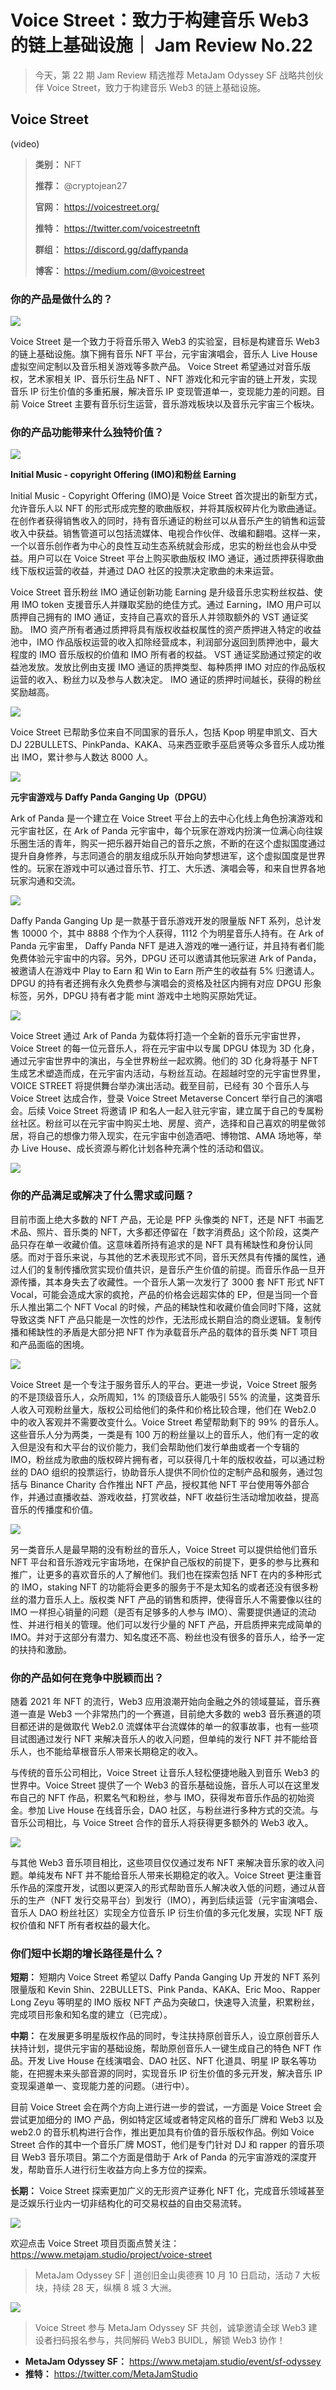 # Voice Street：致力于构建音乐 Web3 的链上基础设施｜ Jam Review No.22

> 今天，第 22 期 Jam Review 精选推荐 MetaJam Odyssey SF 战略共创伙伴 Voice Street，致力于构建音乐 Web3 的链上基础设施。

## Voice Street

(video)

> **类别：** NFT
>
> **推荐：** @cryptojean27
>
> **官网：** https://voicestreet.org/
>
> **推特：** https://twitter.com/voicestreetnft
>
> **群组：** https://discord.gg/daffypanda
>
> **博客：** https://medium.com/@voicestreet

### 你的产品是做什么的？

![](./homepage.jpg)

Voice Street 是一个致力于将音乐带入 Web3 的实验室，目标是构建音乐 Web3 的链上基础设施。旗下拥有音乐 NFT 平台，元宇宙演唱会，音乐人 Live House 虚拟空间定制以及音乐相关游戏等多款产品。 Voice Street 希望通过对音乐版权，艺术家相关 IP、音乐衍生品 NFT 、NFT 游戏化和元宇宙的链上开发，实现音乐 IP 衍生价值的多重拓展，解决音乐 IP 变现管道单一，变现能力差的问题。目前 Voice Street 主要有音乐衍生运营，音乐游戏板块以及音乐元宇宙三个板块。

### 你的产品功能带来什么独特价值？

![](./01.jpeg)

**Initial Music - copyright Offering (IMO)和粉丝 Earning**

Initial Music - Copyright Offering (IMO)是 Voice Street 首次提出的新型方式，允许音乐人以 NFT 的形式形成完整的歌曲版权，并将其版权碎片化为歌曲通证。在创作者获得销售收入的同时，持有音乐通证的粉丝可以从音乐产生的销售和运营收入中获益。销售管道可以包括流媒体、电视合作伙伴、改编和翻唱。这样一来，一个以音乐创作者为中心的良性互动生态系统就会形成，忠实的粉丝也会从中受益。用户可以在 Voice Street 平台上购买歌曲版权 IMO 通证，通过质押获得歌曲线下版权运营的收益，并通过 DAO 社区的投票决定歌曲的未来运营。

Voice Street 音乐粉丝 IMO 通证创新功能 Earning 是升级音乐忠实粉丝权益、使用 IMO token 支援音乐人并赚取奖励的绝佳方式。通过 Earning，IMO 用户可以质押自己拥有的 IMO 通证，支持自己喜欢的音乐人并领取额外的 VST 通证奖励。 IMO 资产所有者通过质押将具有版权收益权属性的资产质押进入特定的收益池中，IMO 作品版权运营的收入扣除经营成本，利润部分返回到质押池中，最大程度的 IMO 音乐版权的价值和 IMO 所有者的权益。 VST 通证奖励通过预定的收益池发放。发放比例由支援 IMO 通证的质押类型、每种质押 IMO 对应的作品版权运营的收入、粉丝力以及参与人数决定。 IMO 通证的质押时间越长，获得的粉丝奖励越高。

![](./02.jpeg)

Voice Street 已帮助多位来自不同国家的音乐人，包括 Kpop 明星申凯文、百大 DJ 22BULLETS、PinkPanda、KAKA、马来西亚歌手巫启贤等众多音乐人成功推出 IMO，累计参与人数达 8000 人。

![](./03.jpeg)

**元宇宙游戏与 Daffy Panda Ganging Up（DPGU）**

Ark of Panda 是一个建立在 Voice Street 平台上的去中心化线上角色扮演游戏和元宇宙社区，在 Ark of Panda 元宇宙中，每个玩家在游戏内扮演一位满心向往娱乐圈生活的青年，购买一把乐器开始自己的音乐之旅，不断的在这个虚拟国度通过提升自身修养，与志同道合的朋友组成乐队开始向梦想进军，这个虚拟国度是世界性的。玩家在游戏中可以通过音乐节、打工、大乐透、演唱会等，和来自世界各地玩家沟通和交流。

![](./04.jpeg)

Daffy Panda Ganging Up 是一款基于音乐游戏开发的限量版 NFT 系列，总计发售 10000 个，其中 8888 个作为个人获得，1112 个为明星音乐人持有。在 Ark of Panda 元宇宙里， Daffy Panda NFT 是进入游戏的唯一通行证，并且持有者们能免费体验元宇宙中的内容。另外，DPGU 还可以邀请其他玩家进 Ark of Panda，被邀请人在游戏中 Play to Earn 和 Win to Earn 所产生的收益有 5% 归邀请人。 DPGU 的持有者还拥有永久免费参与演唱会的资格及社区内拥有对应 DPGU 形象标签，另外，DPGU 持有者才能 mint 游戏中土地购买原始凭证。

![](./05.jpeg)

Voice Street 通过 Ark of Panda 为载体将打造一个全新的音乐元宇宙世界，Voice Street 的每一位元音乐人，将在元宇宙中以专属 DPGU 体现为 3D 化身，通过元宇宙世界中的演出，与全世界粉丝一起欢腾。他们的 3D 化身将基于 NFT 生成艺术塑造而成，在元宇宙内活动，与粉丝互动。在超越时空的元宇宙世界里，VOICE STREET 将提供舞台举办演出活动。截至目前，已经有 30 个音乐人与 Voice Street 达成合作，登录 Voice Street Metaverse Concert 举行自己的演唱会。后续 Voice Street 将邀请 IP 和名人一起入驻元宇宙，建立属于自己的专属粉丝社区。粉丝可以在元宇宙中购买土地、房屋、资产，选择和自己喜欢的明星做邻居，将自己的想像力带入现实，在元宇宙中创造酒吧、博物馆、AMA 场地等，举办 Live House、成长资源与孵化计划各种充满个性的活动和倡议。

![](./06.jpeg)

### 你的产品满足或解决了什么需求或问题？

目前市面上绝大多数的 NFT 产品，无论是 PFP 头像类的 NFT，还是 NFT 书画艺术品、照片、音乐类的 NFT，大多都还停留在「数字消费品」这个阶段，这类产品只存在单一收藏价值。这意味着所持有追求的是 NFT 具有稀缺性和身份认同感。而对于音乐来说，与其他的艺术表现形式不同，音乐天然具有传播的属性，通过人们的复制传播欣赏实现价值共识，是音乐产生价值的前提。而音乐作品一旦开源传播，其本身失去了收藏性。一个音乐人第一次发行了 3000 套 NFT 形式 NFT Vocal，可能会造成大家的疯抢，产品的价格会远超实体的 EP，但是当同一个音乐人推出第二个 NFT Vocal 的时候，产品的稀缺性和收藏价值会同时下降，这就导致这类 NFT 产品只能是一次性的炒作，无法形成长期自洽的商业逻辑。复制传播和稀缺性的矛盾是大部分把 NFT 作为承载音乐产品的载体的音乐类 NFT 项目和产品面临的困境。

![](./07.jpeg)

Voice Street 是一个专注于服务音乐人的平台。更进一步说，Voice Street 服务的不是顶级音乐人，众所周知，1% 的顶级音乐人能吸引 55% 的流量，这类音乐人收入可观粉丝量大，版权公司给他们的条件和价格比较合理，他们在 Web2.0 中的收入客观并不需要改变什么。Voice Street 希望帮助剩下的 99% 的音乐人。这些音乐人分为两类，一类是有 100 万的粉丝量以上的音乐人，他们有一定的收入但是没有和大平台的议价能力，我们会帮助他们发行单曲或者一个专辑的 IMO，粉丝成为歌曲的版权碎片拥有者，可以获得几十年的版权收益，可以通过粉丝的 DAO 组织的投票运行，协助音乐人提供不同价位的定制产品和服务，通过包括与 Binance Charity 合作推出 NFT 产品，授权其他 NFT 平台使用等外部合作，并通过直播收益、游戏收益，打赏收益，NFT 收益衍生活动增加收益，提高音乐的传播度和价值。

![](./08.jpeg)

另一类音乐人是最早期的没有粉丝的音乐人，Voice Street 可以提供给他们音乐 NFT 平台和音乐游戏元宇宙场地，在保护自己版权的前提下，更多的参与比赛和推广，让更多的喜欢音乐的人了解他们。我们也在探索包括 NFT 在内的多种形式的 IMO，staking NFT 的功能将会更多的服务于不是太知名的或者还没有很多粉丝的潜力音乐人上。版权类 NFT 产品的销售和质押，使得音乐人不需要像以往的 IMO 一样担心销量的问题（是否有足够多的人参与 IMO）、需要提供通证的流动性、并进行相关的管理。他们可以发行少量的 NFT 产品，开启质押来完成简单的 IMO。并对于这部分有潜力、知名度还不高、粉丝也没有很多的音乐人，给予一定的扶持和激励。

### 你的产品如何在竞争中脱颖而出？

随着 2021 年 NFT 的流行，Web3 应用浪潮开始向金融之外的领域蔓延，音乐赛道一直是 Web3 一个非常热门的一个赛道，目前绝大多数的 web3 音乐赛道的项目都还讲的是做取代 Web2.0 流媒体平台流媒体的单一的叙事故事，也有一些项目试图通过发行 NFT 来解决音乐人的收入问题，但单纯的发行 NFT 并不能给音乐人，也不能给草根音乐人带来长期稳定的收入。

与传统的音乐公司相比，Voice Street 让音乐人轻松便捷地融入到音乐 Web3 的世界中。Voice Street 提供了一个 Web3 的音乐基础设施，音乐人可以在这里发布自己的 NFT 作品，积累名气和粉丝，参与 IMO，获得发布音乐作品的初始资金。参加 Live House 在线音乐会，DAO 社区，与粉丝进行多种方式的交流。与音乐公司相比，与 Voice Street 合作的音乐人将获得更多额外的 Web3 收入。

![](./09.jpeg)

与其他 Web3 音乐项目相比，这些项目仅仅通过发布 NFT 来解决音乐家的收入问题。单纯发布 NFT 并不能给音乐人带来长期稳定的收入。Voice Street 更注重音乐作品的深度开发，试图以更深入的形式帮助音乐人解决收入低的问题，通过从音乐的生产（NFT 发行交易平台）到发行（IMO），再到后续运营（元宇宙演唱会、音乐人 DAO 粉丝社区）实现全方位音乐 IP 衍生价值的多元化发展，实现 NFT 版权价值和 NFT 所有者权益的最大化。

### 你们短中长期的增长路径是什么？

**短期：** 短期内 Voice Street 希望以 Daffy Panda Ganging Up 开发的 NFT 系列限量版和 Kevin Shin、22BULLETS、Pink Panda、KAKA、Eric Moo、Rapper Long Zeyu 等明星的 IMO 版权 NFT 产品为突破口，快速导入流量，积累粉丝，完成项目形象和知名度的建立（已完成）。

**中期：** 在发展更多明星版权作品的同时，专注扶持原创音乐人，设立原创音乐人扶持计划，提供元宇宙的基础设施，帮助原创音乐人一键生成自己的特色 NFT 作品。开发 Live House 在线演唱会、DAO 社区、NFT 化道具、明星 IP 联名等功能，在把握未来头部音源的同时，实现音乐 IP 衍生价值的多元开发，解决音乐 IP 变现渠道单一、变现能力差的问题。（进行中）。

目前 Voice Street 会在两个方向上进行进一步的尝试，一方面是 Voice Street 会尝试更加细分的 IMO 产品，例如特定区域或者特定风格的音乐厂牌和 Web3 以及 web2.0 的音乐机构进行合作，推出更加具有价值的音乐版权作品。例如 Voice Street 合作的其中一个音乐厂牌 MOST，他们是专门针对 DJ 和 rapper 的音乐项目 Web3 音乐项目。第二个方面是借助于 Ark of Panda 的元宇宙游戏的深度开发，帮助音乐人进行衍生收益方向上多方位的探索。

**长期：** Voice Street 探索更加广义的无形资产证券化 NFT 化，完成音乐领域甚至是泛娱乐行业内一切非结构化的可交易权益的自由交易流转。

![](./metajam-profile.png)

欢迎点击 Voice Street 项目页面点赞关注：https://www.metajam.studio/project/voice-street

> MetaJam Odyssey SF | 道创旧金山奥德赛 10 月 10 日启动，活动 7 大板块，持续 28 天，纵横 8 城 3 大洲。

![](./odyssey.png)

> Voice Street 参与 MetaJam Odyssey SF 共创，诚挚邀请全球 Web3 建设者扫码报名参与，共同解码 Web3 BUIDL，解锁 Web3 协作！

- **MetaJam Odyssey SF：** https://www.metajam.studio/event/sf-odyssey
- **推特：** https://twitter.com/MetaJamStudio
